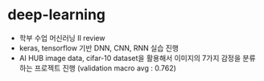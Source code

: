 # deep-learning

- 학부 수업 머신러닝 II review
- keras, tensorflow 기반 DNN, CNN, RNN 실습 진행
- AI HUB image data, cifar-10 dataset을 활용해서 이미지의 7가지 감정을 분류하는 프로젝트 진행 (validation macro avg : 0.762)
